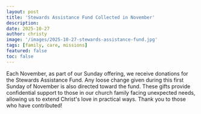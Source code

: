 ```yaml
---
layout: post
title: 'Stewards Assistance Fund Collected in November'
description:
date: 2025-10-27
author: christy
image: '/images/2025-10-27-stewards-assistance-fund.jpg'
tags: [family, care, missions]
featured: false
toc: false
---
```


Each November, as part of our Sunday offering, we receive donations for the Stewards Assistance Fund. Any loose change given during this first Sunday of November is also directed toward the fund. These gifts provide confidential support to those in our church family facing unexpected needs, allowing us to extend Christ's love in practical ways. Thank you to those who have contributed!
